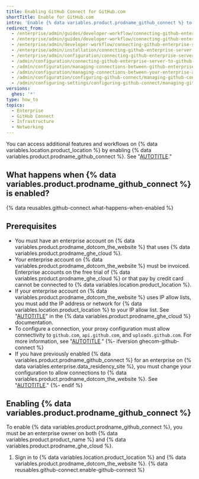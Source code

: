 ```yaml
---
title: Enabling GitHub Connect for GitHub.com
shortTitle: Enable for GitHub.com
intro: 'Enable {% data variables.product.prodname_github_connect %} to access additional features and workflows from {% data variables.product.prodname_dotcom_the_website %} on {% data variables.location.product_location %}.'
redirect_from:
  - /enterprise/admin/guides/developer-workflow/connecting-github-enterprise-to-github-com
  - /enterprise/admin/guides/developer-workflow/connecting-github-enterprise-server-to-github-com
  - /enterprise/admin/developer-workflow/connecting-github-enterprise-server-to-githubcom
  - /enterprise/admin/installation/connecting-github-enterprise-server-to-github-enterprise-cloud
  - /enterprise/admin/configuration/connecting-github-enterprise-server-to-github-enterprise-cloud
  - /admin/configuration/connecting-github-enterprise-server-to-github-enterprise-cloud
  - /admin/configuration/managing-connections-between-github-enterprise-server-and-github-enterprise-cloud/connecting-github-enterprise-server-to-github-enterprise-cloud
  - /admin/configuration/managing-connections-between-your-enterprise-accounts/connecting-your-enterprise-account-to-github-enterprise-cloud
  - /admin/configuration/configuring-github-connect/managing-github-connect
  - /admin/configuring-settings/configuring-github-connect/managing-github-connect
versions:
  ghes: '*'
type: how_to
topics:
  - Enterprise
  - GitHub Connect
  - Infrastructure
  - Networking
---
```


You can access additional features and workflows on {% data variables.location.product_location %} by enabling {% data variables.product.prodname_github_connect %}. See "[AUTOTITLE](/admin/configuration/configuring-github-connect/about-github-connect)."

## What happens when {% data variables.product.prodname_github_connect %} is enabled?

{% data reusables.github-connect.what-happens-when-enabled %}

## Prerequisites

* You must have an enterprise account on {% data variables.product.prodname_dotcom_the_website %} that uses {% data variables.product.prodname_ghe_cloud %}.
* Your enterprise account on {% data variables.product.prodname_dotcom_the_website %} must be invoiced. Enterprise accounts on the free trial of {% data variables.product.prodname_ghe_cloud %} or that pay by credit card cannot be connected to {% data variables.location.product_location %}.
* If your enterprise account on {% data variables.product.prodname_dotcom_the_website %} uses IP allow lists, you must add the IP address or network for {% data variables.location.product_location %} to your IP allow list. See "[AUTOTITLE](/enterprise-cloud@latest/admin/policies/enforcing-policies-for-your-enterprise/enforcing-policies-for-security-settings-in-your-enterprise#managing-allowed-ip-addresses-for-organizations-in-your-enterprise)" in the {% data variables.product.prodname_ghe_cloud %} documentation.
* To configure a connection, your proxy configuration must allow connectivity to `github.com`, `api.github.com`, and `uploads.github.com`. For more information, see "[AUTOTITLE](/admin/configuration/configuring-network-settings/configuring-an-outbound-web-proxy-server)."
{%- ifversion ghecom-github-connect %}
* If you have previously enabled {% data variables.product.prodname_github_connect %} for an enterprise on {% data variables.enterprise.data_residency_site %}, you must change your configuration to allow connections to {% data variables.product.prodname_dotcom_the_website %}. See "[AUTOTITLE](/admin/configuring-settings/configuring-github-connect/enabling-github-connect-for-ghecom#reenabling-connections-to-githubcom)."
{%- endif %}

## Enabling {% data variables.product.prodname_github_connect %}

To enable {% data variables.product.prodname_github_connect %}, you must be an enterprise owner on both {% data variables.product.product_name %} and {% data variables.product.prodname_ghe_cloud %}.

1. Sign in to {% data variables.location.product_location %} and {% data variables.product.prodname_dotcom_the_website %}.
{% data reusables.github-connect.enable-github-connect %}
